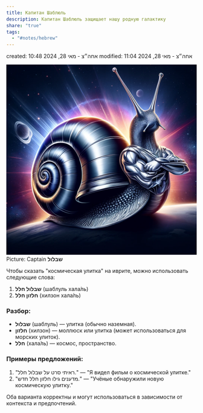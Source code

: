 ```yaml
---
title: Капитан Шаблюль
description: Капитан Шаблюль защищает нашу родную галактику
share: "true"
tags:
  - "#notes/hebrew"
---
```

created: 10:48 אחה״צ - מאי 28, 2024
modified: 11:04 אחה״צ - מאי 28, 2024

![shablul.webp](./Blog/Hebrew/shablul.webp)
Picture: Captain **שבלול**


Чтобы сказать "космическая улитка" на иврите, можно использовать следующие слова:

1. **שבלול חלל** (шаблуль хала́ль)
2. **חלזון חלל** (хилзон хала́ль)

### Разбор:
- **שבלול** (шаблуль) — улитка (обычно наземная).
- **חלזון** (хилзон) — моллюск или улитка (может использоваться для морских улиток).
- **חלל** (хала́ль) — космос, пространство.

### Примеры предложений:
1. "ראיתי סרט על שבלול חלל." — "Я видел фильм о космической улитке."
2. "מדענים גילו חלזון חלל חדש." — "Учёные обнаружили новую космическую улитку."

Оба варианта корректны и могут использоваться в зависимости от контекста и предпочтений.